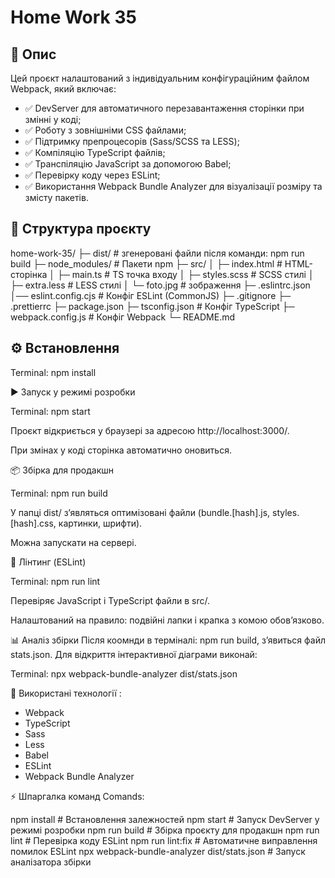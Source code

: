 # Home Work 35

## 📌 Опис
Цей проєкт налаштований з індивідуальним конфігураційним файлом Webpack, який включає:

- ✅ DevServer для автоматичного перезавантаження сторінки при змінні у коді;
- ✅ Роботу з зовнішніми CSS файлами;
- ✅ Підтримку препроцесорів (Sass/SCSS та LESS);
- ✅ Компіляцію TypeScript файлів;
- ✅ Транспіляцію JavaScript за допомогою Babel;
- ✅ Перевірку коду через ESLint;
- ✅ Використання Webpack Bundle Analyzer для візуалізації розміру та змісту пакетів.




## 📂 Структура проєкту
home-work-35/
├─ dist/                         # згенеровані файли після команди:  npm run build
├─ node_modules/                 # Пакети npm
├─ src/
│ ├─ index.html                  # HTML-сторінка
│ ├─ main.ts                     # TS точка входу
│ ├─ styles.scss                 # SCSS стилі
│ ├─ extra.less                  # LESS стилі
│ └─ foto.jpg                    # зображення
├─ .eslintrc.json
│── eslint.config.cjs            # Конфіг ESLint (CommonJS)
├─ .gitignore
├─ .prettierrc
├─ package.json
├─ tsconfig.json                 # Конфіг TypeScript
├─ webpack.config.js             # Конфіг Webpack
└─ README.md





## ⚙️ Встановлення

Terminal: npm install

▶️ Запуск у режимі розробки

Terminal: npm start

Проєкт відкриється у браузері за адресою http://localhost:3000/.

При змінах у коді сторінка автоматично оновиться.




📦 Збірка для продакшн

Terminal: npm run build

У папці dist/ зʼявляться оптимізовані файли (bundle.[hash].js, styles.[hash].css, картинки, шрифти).

Можна запускати на сервері.

🧹 Лінтинг (ESLint)

Terminal: npm run lint

Перевіряє JavaScript і TypeScript файли в src/.

Налаштований на правило: подвійні лапки і крапка з комою обов’язково.


📊 Аналіз збірки
Після коомнди в терміналі: npm run build, зʼявиться файл stats.json.
Для відкриття інтерактивної діаграми виконай:

Terminal: npx webpack-bundle-analyzer dist/stats.json




📝 Використані технології :

- Webpack
- TypeScript
- Sass
- Less
- Babel
- ESLint
- Webpack Bundle Analyzer


⚡ Шпаргалка команд
Comands:

npm install	                                     # Встановлення залежностей
npm start	                                       # Запуск DevServer у режимі розробки
npm run build	                                   # Збірка проєкту для продакшн
npm run lint	                                   # Перевірка коду ESLint
npm run lint:fix                                 # Автоматичне виправлення помилок ESLint
npx webpack-bundle-analyzer dist/stats.json	     # Запуск аналізатора збірки

